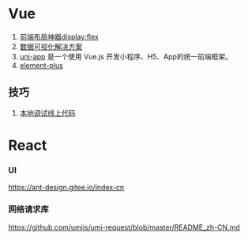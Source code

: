 Vue
===
1. [前端布局神器display:flex](https://www.cnblogs.com/qingchunshiguang/p/8011103.html)
1. [数据可视化解决方案](https://antv.gitee.io/zh)
1. [uni-app](https://gitee.com/dcloud/uni-app) 是一个使用 Vue.js 开发小程序、H5、App的统一前端框架。
1. [element-plus](https://gitee.com/element-plus/element-plus)


## 技巧
1. [本地调试线上代码](https://tech.youzan.chttps://ant-design.gitee.io/index-cnom/zan-proxy/)


React
===

### UI

https://ant-design.gitee.io/index-cn

### 网络请求库

https://github.com/umijs/umi-request/blob/master/README_zh-CN.md
